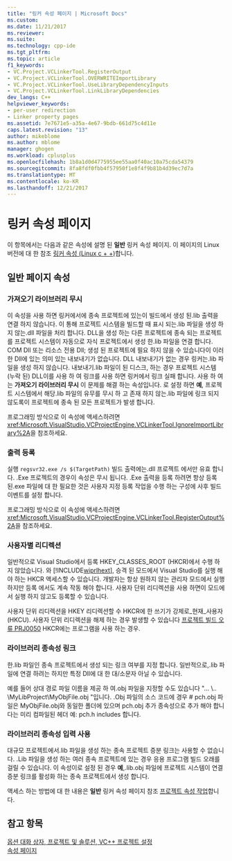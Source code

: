 ```yaml
---
title: "링커 속성 페이지 | Microsoft Docs"
ms.custom: 
ms.date: 11/21/2017
ms.reviewer: 
ms.suite: 
ms.technology: cpp-ide
ms.tgt_pltfrm: 
ms.topic: article
f1_keywords:
- VC.Project.VCLinkerTool.RegisterOutput
- VC.Project.VCLinkerTool.OVERWRITEImportLibrary
- VC.Project.VCLinkerTool.UseLibraryDependencyInputs
- VC.Project.VCLinkerTool.LinkLibraryDependencies
dev_langs: C++
helpviewer_keywords:
- per-user redirection
- Linker property pages
ms.assetid: 7e7671e5-a35a-4e67-9bdb-661d75c4d11e
caps.latest.revision: "13"
author: mikeblome
ms.author: mblome
manager: ghogen
ms.workload: cplusplus
ms.openlocfilehash: 1b8a1d0d4775955ee55aa0f40ac10a75cda54379
ms.sourcegitcommit: 8fa8fdf0fbb4f57950f1e8f4f9b81b4d39ec7d7a
ms.translationtype: MT
ms.contentlocale: ko-KR
ms.lasthandoff: 12/21/2017
---
```

# <a name="linker-property-pages"></a>링커 속성 페이지

이 항목에서는 다음과 같은 속성에 설명 된 **일반** 링커 속성 페이지. 이 페이지의 Linux 버전에 대 한 참조 [링커 속성 (Linux c + +)](../linux/prop-pages/linker-linux.md)합니다.

## <a name="general-page-properties"></a>일반 페이지 속성

### <a name="ignore-import-library"></a>가져오기 라이브러리 무시

이 속성을 사용 하면 링커에서에 종속 프로젝트에 있는이 빌드에서 생성 된.lib 출력을 연결 하지 않습니다. 이 통해 프로젝트 시스템을 빌드할 때 표시 되는.lib 파일을 생성 하지 않는.dll 파일을 처리 합니다. DLL을 생성 하는 다른 프로젝트에 종속 되는 프로젝트를 프로젝트 시스템이 자동으로 자식 프로젝트에서 생성 한.lib 파일을 연결 합니다. COM Dll 또는 리소스 전용 Dll; 생성 된 프로젝트에 필요 하지 않을 수 있습니다이 이러한 Dll에 있는 의미 있는 내보내기가 없습니다. DLL 내보내기가 없는 경우 링커는.lib 파일을 생성 하지 않습니다. 내보내기.lib 파일이 된 디스크, 하는 경우 프로젝트 시스템 (누락 된) DLL이를 사용 하 여 링크를 사용 하면 링커에서 링크 실패 합니다. 사용 하 여는 **가져오기 라이브러리 무시** 이 문제를 해결 하는 속성입니다. 로 설정 하면 **예**, 프로젝트 시스템에서 해당.lib 파일의 유무를 무시 하 고 존재 하지 않는.lib 파일에 링크 되지 않도록이 프로젝트에 종속 된 모든 프로젝트가 발생 합니다.

프로그래밍 방식으로 이 속성에 액세스하려면 <xref:Microsoft.VisualStudio.VCProjectEngine.VCLinkerTool.IgnoreImportLibrary%2A>을 참조하세요.

### <a name="register-output"></a>출력 등록

실행 `regsvr32.exe /s $(TargetPath)` 빌드 출력에는.dll 프로젝트 에서만 유효 합니다. .Exe 프로젝트의 경우이 속성은 무시 됩니다. .Exe 출력을 등록 하려면 항상 등록 된.exe 파일에 대 한 필요한 것은 사용자 지정 등록 작업을 수행 하는 구성에 사후 빌드 이벤트를 설정 합니다.

프로그래밍 방식으로 이 속성에 액세스하려면 <xref:Microsoft.VisualStudio.VCProjectEngine.VCLinkerTool.RegisterOutput%2A>을 참조하세요.

### <a name="per-user-redirection"></a>사용자별 리디렉션

일반적으로 Visual Studio에서 등록 HKEY_CLASSES_ROOT (HKCR)에서 수행 하지 않았습니다. 와 [!INCLUDE[wiprlhext](../c-runtime-library/reference/includes/wiprlhext_md.md)], 승격 된 모드에서 Visual Studio를 실행 해야 하는 HKCR 액세스할 수 있습니다. 개발자는 항상 원하지 않는 관리자 모드에서 실행 하지만 등록 에서도 계속 작동 해야 합니다. 사용자 단위 리디렉션을 사용 하면이 모드에서 실행 하지 않고도 등록할 수 있습니다.

사용자 단위 리디렉션을 HKEY 리디렉션할 수 HKCR에 한 쓰기가 강제로\_현재\_사용자 (HKCU). 사용자 단위 리디렉션을 해제 하는 경우 발생할 수 있습니다 [프로젝트 빌드 오류 PRJ0050](../error-messages/tool-errors/project-build-error-prj0050.md) HKCR에는 프로그램을 사용 하는 경우.

### <a name="link-library-dependencies"></a>라이브러리 종속성 링크

한.lib 파일인 종속 프로젝트에서 생성 되는 링크 여부를 지정 합니다. 일반적으로,.lib 파일에 연결 하려는 하지만 특정 Dll에 대 한 대/소문자 아닐 수 있습니다.

예를 들어 상대 경로 파일 이름을 제공 하 여.obj 파일을 지정할 수도 있습니다 "... \\.. \MyLibProject\MyObjFile.obj "입니다. .Obj 파일의 소스 코드에 경우 # pch.obj 파일은 MyObjFile.obj와 동일한 폴더에 있으며 pch.obj 추가 종속성으로 추가 해야 합니다는 미리 컴파일된 헤더 예: pch.h includes 합니다.

### <a name="use-library-dependency-inputs"></a>라이브러리 종속성 입력 사용

대규모 프로젝트에서.lib 파일을 생성 하는 종속 프로젝트 증분 링크는 사용할 수 없습니다. .Lib 파일을 생성 하는 여러 종속 프로젝트에 있는 경우 응용 프로그램 빌드 오래를 걸릴 수 있습니다. 이 속성이로 설정 된 경우 **예**,.lib.obj 파일에 프로젝트 시스템이 연결 증분 링크를 활성화 하는 종속 프로젝트에서 생성 합니다.

액세스 하는 방법에 대 한 내용은 **일반** 링커 속성 페이지 참조 [프로젝트 속성 작업](../ide/working-with-project-properties.md)합니다.

## <a name="see-also"></a>참고 항목

[옵션 대화 상자, 프로젝트 및 솔루션, VC++ 프로젝트 설정](/visualstudio/ide/reference/vcpp-project-settings-projects-and-solutions-options-dialog-box)  
[속성 페이지](../ide/property-pages-visual-cpp.md)  
